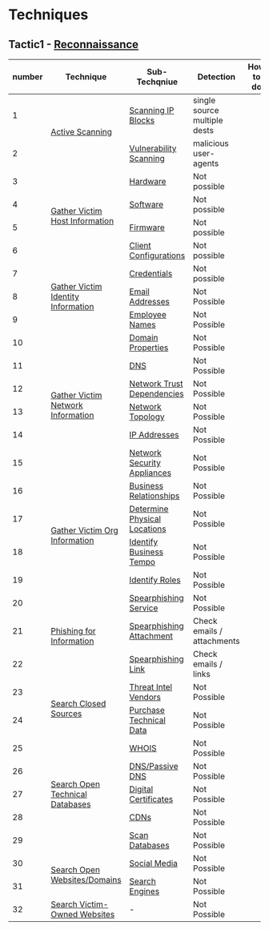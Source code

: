 # Techniques
## Tactic1 - [Reconnaissance](https://attack.mitre.org/tactics/TA0043)


<table>
<thead>
  <tr>
    <th>number</th>
    <th>Technique</th>
    <th>Sub-Techqniue</th>
    <th>Detection</th>
    <th>How to do</th>
  </tr>
</thead>
<tbody>
  <tr>
    <td>1</td>
    <td rowspan="2"><a href="https://attack.mitre.org/techniques/T1595" target="_blank" rel="noopener noreferrer">Active Scanning</a></td>
    <td><a href="https://attack.mitre.org/techniques/T1595/001" target="_blank" rel="noopener noreferrer">Scanning IP Blocks</a></td>
    <td>single source multiple dests</td>
    <td></td>
  </tr>
  <tr>
    <td>2</td>
    <td><a href="https://attack.mitre.org/techniques/T1595/002" target="_blank" rel="noopener noreferrer">Vulnerability Scanning</a></td>
    <td>malicious user-agents</td>
    <td></td>
  </tr>
  <tr>
    <td>3</td>
    <td rowspan="4"><a href="https://attack.mitre.org/techniques/T1592" target="_blank" rel="noopener noreferrer">Gather Victim Host Information</a></td>
    <td><a href="https://attack.mitre.org/techniques/T1592/001" target="_blank" rel="noopener noreferrer">Hardware</a></td>
    <td>Not possible</td>
    <td></td>
  </tr>
  <tr>
    <td>4</td>
    <td><a href="https://attack.mitre.org/techniques/T1592/002" target="_blank" rel="noopener noreferrer">Software</a></td>
    <td>Not possible</td>
    <td></td>
  </tr>
  <tr>
    <td>5</td>
    <td><a href="https://attack.mitre.org/techniques/T1592/003" target="_blank" rel="noopener noreferrer">Firmware</a></td>
    <td>Not possible</td>
    <td></td>
  </tr>
  <tr>
    <td>6</td>
    <td><a href="https://attack.mitre.org/techniques/T1592/004" target="_blank" rel="noopener noreferrer">Client Configurations</a></td>
    <td>Not possible</td>
    <td></td>
  </tr>
  <tr>
    <td>7</td>
    <td rowspan="3"><a href="https://attack.mitre.org/techniques/T1589" target="_blank" rel="noopener noreferrer">Gather Victim Identity Information</a></td>
    <td><a href="https://attack.mitre.org/techniques/T1589/001" target="_blank" rel="noopener noreferrer">Credentials</a></td>
    <td>Not possible</td>
    <td></td>
  </tr>
  <tr>
    <td>8</td>
    <td><a href="https://attack.mitre.org/techniques/T1589/002" target="_blank" rel="noopener noreferrer">Email Addresses</a></td>
    <td>Not Possible</td>
    <td></td>
  </tr>
  <tr>
    <td>9</td>
    <td><a href="https://attack.mitre.org/techniques/T1589/003" target="_blank" rel="noopener noreferrer">Employee Names</a></td>
    <td>Not Possible</td>
    <td></td>
  </tr>
  <tr>
    <td>10</td>
    <td rowspan="6"><a href="https://attack.mitre.org/techniques/T1590" target="_blank" rel="noopener noreferrer">Gather Victim Network Information</a></td>
    <td><a href="https://attack.mitre.org/techniques/T1590/001" target="_blank" rel="noopener noreferrer">Domain Properties</a></td>
    <td>Not Possible</td>
    <td></td>
  </tr>
  <tr>
    <td>11</td>
    <td><a href="https://attack.mitre.org/techniques/T1590/002" target="_blank" rel="noopener noreferrer">DNS</a></td>
    <td>Not Possible</td>
    <td></td>
  </tr>
  <tr>
    <td>12</td>
    <td><a href="https://attack.mitre.org/techniques/T1590/003" target="_blank" rel="noopener noreferrer">Network Trust Dependencies</a></td>
    <td>Not Possible</td>
    <td></td>
  </tr>
  <tr>
    <td>13</td>
    <td><a href="https://attack.mitre.org/techniques/T1590/004" target="_blank" rel="noopener noreferrer">Network Topology</a></td>
    <td>Not Possible</td>
    <td></td>
  </tr>
  <tr>
    <td>14</td>
    <td><a href="https://attack.mitre.org/techniques/T1590/005" target="_blank" rel="noopener noreferrer">IP Addresses</a></td>
    <td>Not Possible</td>
    <td></td>
  </tr>
  <tr>
    <td>15</td>
    <td><a href="https://attack.mitre.org/techniques/T1590/006" target="_blank" rel="noopener noreferrer">Network Security Appliances</a></td>
    <td>Not Possible</td>
    <td></td>
  </tr>
  <tr>
    <td>16</td>
    <td rowspan="4"><a href="https://attack.mitre.org/techniques/T1591" target="_blank" rel="noopener noreferrer">Gather Victim Org Information</a></td>
    <td><a href="https://attack.mitre.org/techniques/T1591/002" target="_blank" rel="noopener noreferrer">Business Relationships</a></td>
    <td>Not Possible</td>
    <td></td>
  </tr>
  <tr>
    <td>17</td>
    <td><a href="https://attack.mitre.org/techniques/T1591/001" target="_blank" rel="noopener noreferrer">Determine Physical Locations</a></td>
    <td>Not Possible</td>
    <td></td>
  </tr>
  <tr>
    <td>18</td>
    <td><a href="https://attack.mitre.org/techniques/T1591/003" target="_blank" rel="noopener noreferrer">Identify Business Tempo</a></td>
    <td>Not Possible</td>
    <td></td>
  </tr>
  <tr>
    <td>19</td>
    <td><a href="https://attack.mitre.org/techniques/T1591/004" target="_blank" rel="noopener noreferrer">Identify Roles</a></td>
    <td>Not Possible</td>
    <td></td>
  </tr>
  <tr>
    <td>20</td>
    <td rowspan="3"><a href="https://attack.mitre.org/techniques/T1598" target="_blank" rel="noopener noreferrer">Phishing for Information</a></td>
    <td><a href="https://attack.mitre.org/techniques/T1598/001" target="_blank" rel="noopener noreferrer">Spearphishing Service</a></td>
    <td>Not Possible</td>
    <td></td>
  </tr>
  <tr>
    <td>21</td>
    <td><a href="https://attack.mitre.org/techniques/T1598/002" target="_blank" rel="noopener noreferrer">Spearphishing Attachment</a></td>
    <td>Check emails / attachments</td>
    <td></td>
  </tr>
  <tr>
    <td>22</td>
    <td><a href="https://attack.mitre.org/techniques/T1598/003" target="_blank" rel="noopener noreferrer">Spearphishing Link</a></td>
    <td>Check emails / links</td>
    <td></td>
  </tr>
  <tr>
    <td>23</td>
    <td rowspan="2"><a href="https://attack.mitre.org/techniques/T1597" target="_blank" rel="noopener noreferrer">Search Closed Sources</a></td>
    <td><a href="https://attack.mitre.org/techniques/T1597/001" target="_blank" rel="noopener noreferrer">Threat Intel Vendors</a></td>
    <td>Not Possible</td>
    <td></td>
  </tr>
  <tr>
    <td>24</td>
    <td><a href="https://attack.mitre.org/techniques/T1597/002" target="_blank" rel="noopener noreferrer">Purchase Technical Data</a></td>
    <td>Not Possible</td>
    <td></td>
  </tr>
  <tr>
    <td>25</td>
    <td rowspan="5"><a href="https://attack.mitre.org/techniques/T1596" target="_blank" rel="noopener noreferrer">Search Open Technical Databases</a></td>
    <td><a href="https://attack.mitre.org/techniques/T1596/002" target="_blank" rel="noopener noreferrer">WHOIS</a></td>
    <td>Not Possible</td>
    <td></td>
  </tr>
  <tr>
    <td>26</td>
    <td><a href="https://attack.mitre.org/techniques/T1596/001" target="_blank" rel="noopener noreferrer">DNS/Passive DNS</a></td>
    <td>Not Possible</td>
    <td></td>
  </tr>
  <tr>
    <td>27</td>
    <td><a href="https://attack.mitre.org/techniques/T1596/003" target="_blank" rel="noopener noreferrer">Digital Certificates</a></td>
    <td>Not Possible</td>
    <td></td>
  </tr>
  <tr>
    <td>28</td>
    <td><a href="https://attack.mitre.org/techniques/T1596/004" target="_blank" rel="noopener noreferrer">CDNs</a></td>
    <td>Not Possible</td>
    <td></td>
  </tr>
  <tr>
    <td>29</td>
    <td><a href="https://attack.mitre.org/techniques/T1596/005" target="_blank" rel="noopener noreferrer">Scan Databases</a></td>
    <td>Not Possible</td>
    <td></td>
  </tr>
  <tr>
    <td>30</td>
    <td rowspan="2"><a href="https://attack.mitre.org/techniques/T1593" target="_blank" rel="noopener noreferrer">Search Open Websites/Domains</a></td>
    <td><a href="https://attack.mitre.org/techniques/T1593/001" target="_blank" rel="noopener noreferrer">Social Media</a></td>
    <td>Not Possible</td>
    <td></td>
  </tr>
  <tr>
    <td>31</td>
    <td><a href="https://attack.mitre.org/techniques/T1593/002" target="_blank" rel="noopener noreferrer">Search Engines</a></td>
    <td>Not Possible</td>
    <td></td>
  </tr>
  <tr>
    <td>32</td>
    <td><a href="https://attack.mitre.org/techniques/T1594" target="_blank" rel="noopener noreferrer">Search Victim-Owned Websites</a></td>
    <td>-</td>
    <td>Not Possible</td>
    <td></td>
  </tr>
</tbody>
</table>